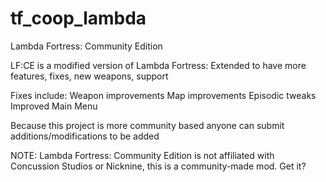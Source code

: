 # tf_coop_lambda
Lambda Fortress: Community Edition

LF:CE is a modified version of Lambda Fortress: Extended to have more features, fixes, new weapons, support

Fixes include:
Weapon improvements 
Map improvements
Episodic tweaks
Improved Main Menu


Because this project is more community based anyone can submit additions/modifications to be added

NOTE: Lambda Fortress: Community Edition is not affiliated with Concussion Studios or Nicknine, this is a community-made mod. Get it?

